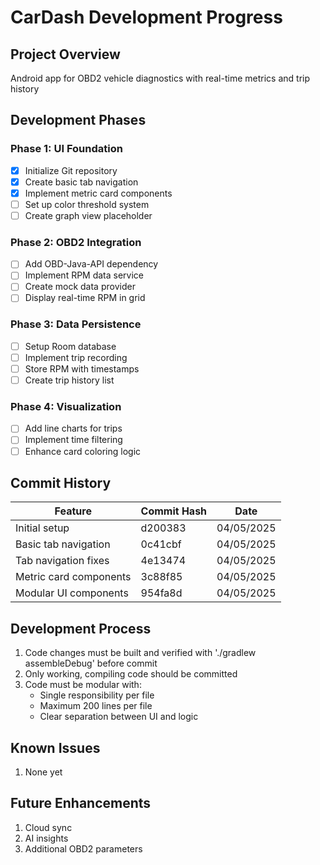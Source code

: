 # CarDash Development Progress

## Project Overview
Android app for OBD2 vehicle diagnostics with real-time metrics and trip history

## Development Phases

### Phase 1: UI Foundation
- [x] Initialize Git repository
- [x] Create basic tab navigation
- [x] Implement metric card components
- [ ] Set up color threshold system
- [ ] Create graph view placeholder

### Phase 2: OBD2 Integration  
- [ ] Add OBD-Java-API dependency
- [ ] Implement RPM data service
- [ ] Create mock data provider
- [ ] Display real-time RPM in grid

### Phase 3: Data Persistence
- [ ] Setup Room database
- [ ] Implement trip recording
- [ ] Store RPM with timestamps
- [ ] Create trip history list

### Phase 4: Visualization
- [ ] Add line charts for trips
- [ ] Implement time filtering
- [ ] Enhance card coloring logic

## Commit History
| Feature | Commit Hash | Date |
|---------|-------------|------|
| Initial setup | d200383 | 04/05/2025 |
| Basic tab navigation | 0c41cbf | 04/05/2025 |
| Tab navigation fixes | 4e13474 | 04/05/2025 |
| Metric card components | 3c88f85 | 04/05/2025 |
| Modular UI components | 954fa8d | 04/05/2025 |

## Development Process
1. Code changes must be built and verified with './gradlew assembleDebug' before commit
2. Only working, compiling code should be committed
3. Code must be modular with:
   - Single responsibility per file
   - Maximum 200 lines per file
   - Clear separation between UI and logic

## Known Issues
1. None yet

## Future Enhancements
1. Cloud sync
2. AI insights
3. Additional OBD2 parameters
